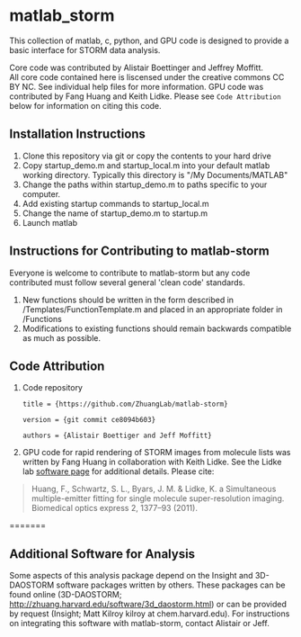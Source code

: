 # matlab_storm #
This collection of matlab, c, python, and GPU code is designed to provide a basic interface for STORM data analysis.

Core code was contributed by Alistair Boettinger and Jeffrey Moffitt.  
All core code contained here is liscensed under the creative commons CC BY NC.  See individual help files for more information.
GPU code was contributed by Fang Huang and Keith Lidke.   Please see `Code Attribution` below for information on citing this code. 

## Installation Instructions ##
1. Clone this repository via git or copy the contents to your hard drive
2. Copy startup_demo.m and startup_local.m into your default matlab working directory. Typically this directory is "/My Documents/MATLAB"
3. Change the paths within startup_demo.m to paths specific to your computer.
4. Add existing startup commands to startup_local.m
5. Change the name of startup_demo.m to startup.m
6. Launch matlab

## Instructions for Contributing to matlab-storm
Everyone is welcome to contribute to matlab-storm but any code contributed must follow several general 'clean code' standards.

1. New functions should be written in the form described in /Templates/FunctionTemplate.m and placed in an appropriate folder in /Functions
2. Modifications to existing functions should remain backwards compatible as much as possible.

## Code Attribution
1. Code repository
 
     `title = {https://github.com/ZhuangLab/matlab-storm}`

     `version = {git commit ce8094b603}`  

	`authors = {Alistair Boettiger and Jeff Moffitt}`


2. GPU code for rapid rendering of STORM images from molecule lists was written by Fang Huang in collaboration with Keith Lidke.  See the Lidke lab [software page](http://panda3.phys.unm.edu/~klidke/software.html) for additional details.  Please cite:
>  Huang, F., Schwartz, S. L., Byars, J. M. & Lidke, K. a Simultaneous multiple-emitter fitting for single molecule super-resolution imaging. Biomedical optics express 2, 1377–93 (2011).

=======
## Additional Software for Analysis
Some aspects of this analysis package depend on the Insight and 3D-DAOSTORM software packages written by others. These packages can be found online (3D-DAOSTORM; http://zhuang.harvard.edu/software/3d_daostorm.html) or can be provided by request (Insight; Matt Kilroy kilroy at chem.harvard.edu). For instructions on integrating this software with matlab-storm, contact Alistair or Jeff. 
